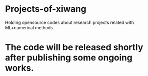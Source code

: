 # Projects-of-xiwang
Holding opensource codes about research projects related with ML+numerical methods

# The code will be released shortly after publishing some ongoing works.

